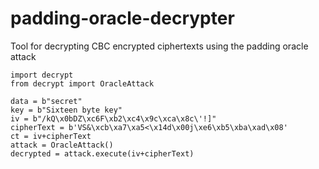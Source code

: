 # padding-oracle-decrypter
Tool for decrypting CBC encrypted ciphertexts using the padding oracle attack

```
import decrypt
from decrypt import OracleAttack

data = b"secret"
key = b"Sixteen byte key" 
iv = b"/kQ\x0bDZ\xc6F\xb2\xc4\x9c\xca\x8c\'!]"
cipherText = b'VS&\xcb\xa7\xa5<\x14d\x00j\xe6\xb5\xba\xad\x08'
ct = iv+cipherText
attack = OracleAttack()
decrypted = attack.execute(iv+cipherText)
 ```
